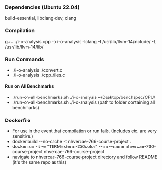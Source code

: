 ### Dependencies (Ubuntu 22.04)
build-essential, libclang-dev, clang

### Compilation
g++ ./i-o-analysis.cpp -o i-o-analysis -lclang -I /usr/lib/llvm-14/include/ -L /usr/lib/llvm-14/lib/

### Run Commands
- ./i-o-analysis ./convert.c
- ./i-o-analysis ./cpp_files.c

#### Run on All Benchmarks
- ./run-on-all-benchmarks.sh ./i-o-analysis ~/Desktop/benchspec/CPU/
- ./run-on-all-benchmarks.sh ./i-o-analysis (path to folder containing all benchmarks)

### Dockerfile
- For use in the event that compilation or run fails. (Includes etc. are very sensitive.)
- docker build --no-cache -t nhvercae-766-course-project .
- docker run -it -e "TERM=xterm-256color" --rm --name nhvercae-766-course-project nhvercae-766-course-project
- navigate to nhvercae-766-course-project directory and follow README (it's the same repo as this)
